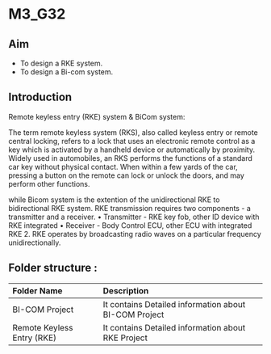 # M3_G32

## Aim
* To design a RKE system.
* To design a Bi-com system.

## Introduction
Remote keyless entry (RKE) system & BiCom system:

The term remote keyless system (RKS), also called keyless entry or remote central locking, refers to a lock that uses an electronic remote control as a key which is activated by a handheld device or automatically by proximity.
Widely used in automobiles, an RKS performs the functions of a standard car key without physical contact. When within a few yards of the car, pressing a button on the remote can lock or unlock the doors, and may perform other functions.

while Bicom system is the extention of the unidirectional RKE to bidirectional RKE system. 
RKE transmission requires two components - a transmitter and a receiver. 
•	Transmitter - RKE key fob, other ID device with RKE integrated 
•	Receiver - Body Control ECU, other ECU with integrated RKE 
2.	 RKE operates by broadcasting radio waves on a particular frequency unidirectionally. 
 
 
## Folder structure :
|   Folder Name        |      Description
|:-------------------- |:--------------------------
| BI-COM Project       | It contains Detailed information about BI-COM Project
|Remote Keyless Entry (RKE)|It contains Detailed information about RKE Project|

 



